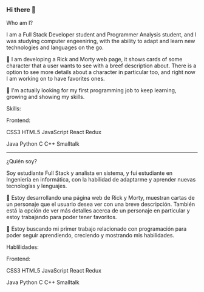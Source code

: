 ### Hi there 👋

Who am I?

I am a Full Stack Developer student and Programmer Analysis student, and I was studying computer engeeniring, with the ability to adapt and
learn new technologies and languages on the go.

🔭 I am developing a Rick and Morty web page, it shows cards of some character that a user wants to
see with a breef description about. There is a option to see more details about a character in
particular too, and right now I am working on to have favorites ones.

🤔 I'm actually looking for my first programming job to keep learning, growing and showing my skills.

Skills:

Frontend:

CSS3 HTML5 JavaScript React Redux 

Java Python C C++ Smalltalk

----------------------------------------------------------------------------------
¿Quién soy?

Soy estudiante Full Stack y analista en sistema, y fui estudiante en Ingeniería en informática, con la habilidad de adaptarme y aprender nuevas
tecnologías y lenguajes. 

🔭 Estoy desarrollando una página web de Rick y Morty, muestran cartas de un personaje que el
usuario desea ver con una breve descripción. También está la opción de ver más detalles acerca de 
un personaje en particular y estoy trabajando para poder tener favoritos.

🤔 Estoy buscando mi primer trabajo relacionado con programación para poder seguir aprendiendo, creciendo y mostrando mis habilidades.

Hablilidades:

Frontend:

CSS3 HTML5 JavaScript React Redux 

Java Python C C++ Smalltalk

<!--
**NahuelLescano/NahuelLescano** is a ✨ _special_ ✨ repository because its `README.md` (this file) appears on your GitHub profile.

Here are some ideas to get you started:

- 🔭 I’m currently working on ...
- 🌱 I’m currently learning ...
- 👯 I’m looking to collaborate on ...
- 🤔 I’m looking for help with ...
- 💬 Ask me about ...
- 📫 How to reach me: ...
- 😄 Pronouns: ...
- ⚡ Fun fact: ...
-->

